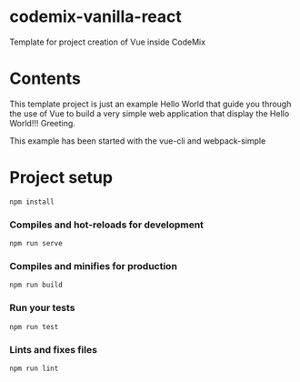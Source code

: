 # codemix-vanilla-react

Template for project creation of Vue inside CodeMix

# Contents

This template project is just an example Hello World that guide you through the use of Vue to build a very simple web application that display the Hello World!!! Greeting.

This example has been started with the vue-cli and webpack-simple

# Project setup
```
npm install
```

### Compiles and hot-reloads for development
```
npm run serve
```

### Compiles and minifies for production
```
npm run build
```

### Run your tests
```
npm run test
```

### Lints and fixes files
```
npm run lint
```

